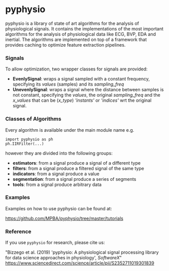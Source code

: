 # pyphysio

pyphysio is a library of state of art algorithms for the analysis of physiological signals.
It contains the implementations of the most important algorithms for the analysis of physiological data like ECG, BVP, EDA and inertial.
The algorithms are implemented on top of a framework that provides caching to optimize feature extraction pipelines.

### Signals
To allow optimization, two wrapper classes for signals are provided:
- **EvenlySignal**: wraps a signal sampled with a constant frequency, specifying its _values_ (samples) and its _sampling_freq_
- **UnevenlySignal**: wraps a signal where the distance between samples is not constant, specifying the _values_, the original _sampling_freq_ and the _x_values_ that can be (_x_type_) _'instants'_ or _'indices'_ wrt the original signal.

### Classes of Algorithms
Every algorithm is available under the main module name e.g.

    import pyphysio as ph
    ph.IIRFilter(...)

however they are divided into the following groups:

- **estimators**: from a signal produce a signal of a different type
- **filters**: from a signal produce a filtered signal of the same type
- **indicators**: from a signal produce a value
- **segmentation**: from a signal produce a series of segments
- **tools**: from a signal produce arbitrary data

### Examples
Examples on how to use pyphysio can be found at:

<https://github.com/MPBA/pyphysio/tree/master/tutorials>
     
### Reference
If you use `pyphysio` for research, please cite us:

"Bizzego et al. (2019) 'pyphysio: A physiological signal processing library for data science approaches in physiology', *SoftwareX*"
<https://www.sciencedirect.com/science/article/pii/S2352711019301839>